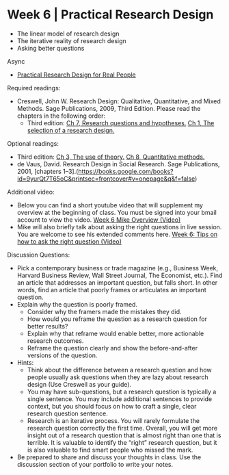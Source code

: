 # Week 6 | Practical Research Design
* The linear model of research design 
* The iterative reality of research design
* Asking better questions

Async
* [Practical Research Design for Real People](https://learn.datascience.berkeley.edu/ap/courses/266/sections/63f6d138-9c2e-4d9e-b9b1-4d2e70788eaf/coursework/courseModule/6fdc70bc-d9d1-417e-9645-5619663360e1)


Required readings:
* Creswell, John W. Research Design: Qualitative, Quantitative, and Mixed Methods. Sage Publications, 2009, Third Edition. Please read the chapters in the following order:
  * Third edition: [Ch 7, Research questions and hypotheses.](./../Study.net/Creswell__J__W__2009__Research_Design__Qualitative__Quantitative__and_Mixed_Methods__Ch_7____.pdf) [Ch 1, The selection of a research design.](./../Study.net/Creswell__J__W__2009__Research_Design__Qualitative__Quantitative__and_Mixed_Methods_Ch_1_____.pdf)

Optional readings:
* Third edition: [Ch 3, The use of theory.](./../Study.net/Creswell__J__W__2009__Research_Design__Qualitative__Quantitative__and_Mixed_Methods__Ch_3____.pdf) [Ch 8, Quantitative methods.](./../Study.net/Creswell__J__W__2009__Research_Design__Qualitative__Quantitative__and_Mixed_Methods__Ch_8____.pdf)
* de Vaus, David. Research Design in Social Research. Sage Publications, 2001, [chapters 1–3].(https://books.google.com/books?id=9yurQt7T65oC&printsec=frontcover#v=onepage&q&f=false)


Additional video:
* Below you can find a short youtube video that will supplement my overview at the beginning of class. You must be signed into your bmail account to view the video. [Week 6 Mike Overview (Video)](https://youtu.be/yUdFbYyYYIM)
* Mike will also briefly talk about asking the right questions in live session. You are welcome to see his extended comments here. 
[Week 6: Tips on how to ask the right question (Video)](https://www.youtube.com/watch?v=6-ksoSLzk1k)

Discussion Questions:
* Pick a contemporary business or trade magazine (e.g., Business Week, Harvard Business Review, Wall Street Journal, The Economist, etc.). Find an article that addresses an important question, but falls short. In other words, find an article that poorly frames or articulates an important question.
* Explain why the question is poorly framed.
  * Consider why the framers made the mistakes they did.
  * How would you reframe the question as a research question for better results?
  * Explain why that reframe would enable better, more actionable research outcomes.
  * Reframe the question clearly and show the before-and-after versions of the question.
* Hints: 
  * Think about the difference between a research question and how people usually ask questions when they are lazy about research design (Use Creswell as your guide).
  * You may have sub-questions, but a research question is typically a single sentence. You may include additional sentences to provide context, but you should focus on how to craft a single, clear research question sentence.  
  * Research is an iterative process. You will rarely formulate the research question correctly the first time. Overall, you will get more insight out of a research question that is almost right than one that is terrible. It is valuable to identify the “right” research question, but it is also valuable to find smart people who missed the mark.
* Be prepared to share and discuss your thoughts in class. Use the discussion section of your portfolio to write your notes.

